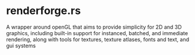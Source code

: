 # renderforge.rs

A wrapper around openGL that aims to provide simplicity for 2D and 3D graphics,
including built-in support for instanced, batched, and immediate rendering,
along with tools for textures, texture atlases, fonts and text, and gui systems